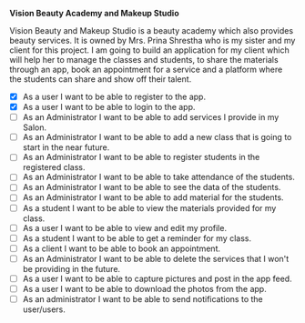  **Vision Beauty Academy and Makeup Studio**
 
 
 Vision Beauty and Makeup Studio is a beauty academy which also provides beauty services. It is owned by Mrs. Prina Shrestha who is my sister and my client for this project. I am going to build an application for my client which will help her to manage the classes and students, to share the materials through an app, book an appointment for a service and a platform where the students can share and show off their talent.


- [X] As a user I want to be able to register to the app.
- [X] As a user I want to be able to login to the app.
- [ ] As an Administrator I want to be able to add services I provide in my Salon.
- [ ] As an Administrator I want to be able to add a new class that is going to start in the near future.
- [ ] As an Administrator I want to be able to register students in the registered class.
- [ ] As an Administrator I want to be able to take attendance of the students.
- [ ] As an Administrator I want to be able to see the data of the students.
- [ ] As an Administrator I want to be able to add material for the students.
- [ ] As a student I want to be able to view the materials provided for my class.
- [ ] As a user I want to be able to view and edit my profile.
- [ ] As a student I want to be able to get a reminder for my class.
- [ ] As a client I want to be able to book an appointment.
- [ ] As an Administrator I want to be able to delete the services that I won't be providing in the future.
- [ ] As a user I want to be able to capture pictures and post in the app feed.
- [ ] As a user I want to be able to download the photos from the app.
- [ ] As an administrator I want to be able to send notifications to the user/users.
